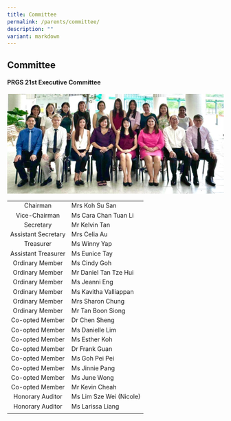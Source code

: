 ```yaml
---
title: Committee
permalink: /parents/committee/
description: ""
variant: markdown
---
```

## Committee

#### PRGS 21st Executive Committee

![](/images/WhatsApp_Image_2023_10_24_at_7_42_19_PM.jpeg)

|   |   |
|:-:|---|
| Chairman  | Mrs Koh Su San  |
| Vice-Chairman  | Ms Cara Chan Tuan Li  |
|  Secretary | Mr Kelvin Tan  |
| Assistant Secretary  | Mrs Celia Au |
| Treasurer  | Ms Winny Yap  |
| Assistant Treasurer  | Ms Eunice Tay  |
| Ordinary Member  | Ms Cindy Goh  |
| Ordinary Member  | Mr Daniel Tan Tze Hui  |
| Ordinary Member  | Ms Jeanni Eng  |
| Ordinary Member  | Ms Kavitha Valliappan  |
| Ordinary Member  | Mrs Sharon Chung |
| Ordinary Member  | Mr Tan Boon Siong  |
| Co-opted Member  | Dr Chen Sheng  |
| Co-opted Member  | Ms Danielle Lim  |
| Co-opted Member  | Ms Esther Koh  |
| Co-opted Member  | Dr Frank Guan  |
| Co-opted Member  | Ms Goh Pei Pei  |
| Co-opted Member  | Ms Jinnie Pang  |
| Co-opted Member  | Ms June Wong |
| Co-opted Member  | Mr Kevin Cheah  |
| Honorary Auditor  | Ms Lim Sze Wei (Nicole)  |
| Honorary Auditor  | Ms Larissa Liang  |
|   |   |